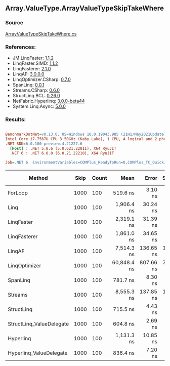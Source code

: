 ﻿## Array.ValueType.ArrayValueTypeSkipTakeWhere

### Source
[ArrayValueTypeSkipTakeWhere.cs](../LinqBenchmarks/Array/ValueType/ArrayValueTypeSkipTakeWhere.cs)

### References:
- JM.LinqFaster: [1.1.2](https://www.nuget.org/packages/JM.LinqFaster/1.1.2)
- LinqFaster.SIMD: [1.1.2](https://www.nuget.org/packages/LinqFaster.SIMD/1.0.3)
- LinqFasterer: [2.1.0](https://www.nuget.org/packages/LinqFasterer/2.1.0)
- LinqAF: [3.0.0.0](https://www.nuget.org/packages/LinqAF/3.0.0.0)
- LinqOptimizer.CSharp: [0.7.0](https://www.nuget.org/packages/LinqOptimizer.CSharp/0.7.0)
- SpanLinq: [0.0.1](https://www.nuget.org/packages/SpanLinq/0.0.1)
- Streams.CSharp: [0.6.0](https://www.nuget.org/packages/Streams.CSharp/0.6.0)
- StructLinq.BCL: [0.26.0](https://www.nuget.org/packages/StructLinq/0.26.0)
- NetFabric.Hyperlinq: [3.0.0-beta44](https://www.nuget.org/packages/NetFabric.Hyperlinq/3.0.0-beta44)
- System.Linq.Async: [5.0.0](https://www.nuget.org/packages/System.Linq.Async/5.0.0)

### Results:
``` ini

BenchmarkDotNet=v0.13.0, OS=Windows 10.0.19043.985 (21H1/May2021Update)
Intel Core i7-7567U CPU 3.50GHz (Kaby Lake), 1 CPU, 4 logical and 2 physical cores
.NET SDK=6.0.100-preview.4.21227.6
  [Host] : .NET 5.0.6 (5.0.621.22011), X64 RyuJIT
  .NET 6 : .NET 6.0.0 (6.0.21.22210), X64 RyuJIT

Job=.NET 6  EnvironmentVariables=COMPlus_ReadyToRun=0,COMPlus_TC_QuickJitForLoops=1,COMPlus_TieredPGO=1  Runtime=.NET 6.0  

```
|                   Method | Skip | Count |        Mean |     Error |    StdDev |          Ratio | RatioSD |   Gen 0 |   Gen 1 | Gen 2 | Allocated |
|------------------------- |----- |------ |------------:|----------:|----------:|---------------:|--------:|--------:|--------:|------:|----------:|
|                  ForLoop | 1000 |   100 |    519.6 ns |   3.10 ns |   2.90 ns |       baseline |         |       - |       - |     - |         - |
|                     Linq | 1000 |   100 |  1,906.4 ns |  30.24 ns |  28.28 ns |   3.67x slower |   0.06x |  0.1526 |       - |     - |     320 B |
|               LinqFaster | 1000 |   100 |  2,319.1 ns |  31.39 ns |  29.37 ns |   4.46x slower |   0.06x | 10.7803 |       - |     - |  22,560 B |
|             LinqFasterer | 1000 |   100 |  1,861.0 ns |  34.65 ns |  47.43 ns |   3.58x slower |   0.11x |  4.6501 |       - |     - |   9,744 B |
|                   LinqAF | 1000 |   100 |  7,514.3 ns | 136.65 ns | 162.67 ns |  14.57x slower |   0.30x |       - |       - |     - |         - |
|            LinqOptimizer | 1000 |   100 | 60,848.4 ns | 807.66 ns | 755.48 ns | 117.11x slower |   1.70x | 57.6782 | 19.2261 |     - | 157,949 B |
|                 SpanLinq | 1000 |   100 |    781.7 ns |   8.30 ns |   7.35 ns |   1.51x slower |   0.02x |       - |       - |     - |         - |
|                  Streams | 1000 |   100 |  8,555.3 ns | 137.85 ns | 135.38 ns |  16.47x slower |   0.32x |  0.5493 |       - |     - |   1,152 B |
|               StructLinq | 1000 |   100 |    715.5 ns |   4.43 ns |   3.93 ns |   1.38x slower |   0.01x |  0.0458 |       - |     - |      96 B |
| StructLinq_ValueDelegate | 1000 |   100 |    604.8 ns |   2.69 ns |   2.25 ns |   1.16x slower |   0.01x |       - |       - |     - |         - |
|                Hyperlinq | 1000 |   100 |  1,131.3 ns |  10.85 ns |   9.62 ns |   2.18x slower |   0.03x |       - |       - |     - |         - |
|  Hyperlinq_ValueDelegate | 1000 |   100 |    836.4 ns |   7.20 ns |   6.74 ns |   1.61x slower |   0.02x |       - |       - |     - |         - |
